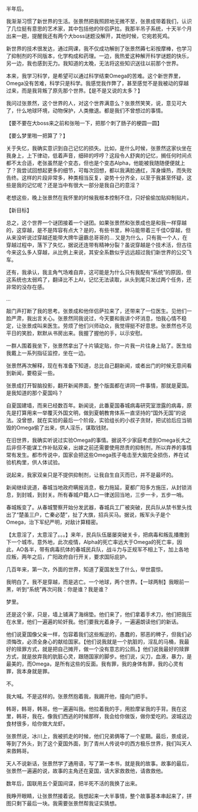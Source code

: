 半年后。

我渐渐习惯了新世界的生活。张景然把我照顾地无微不至，张景成带着我们，认识了几位挺有意思的艺术家，其中包括他的伴侣萨拉。我那半吊子系统，十天半个月出来一趟，提醒我还有两个大boss谜题没解开，其他时候，它宛若死鸡。

新世界的技术很发达，通过网课，我不仅成功解剖了张景然薅七彩按摩棒，也学习了抑制剂的不同版本，化学构成和药理。一边，我热爱这种解开科学谜题的快乐，另一边，我也感到无力。我知道的太晚，无法将这些知识送往以前那个世界。

本来，我学习科学，是希望可以通过科学结束Omega的苦难。这个新世界里，Omega没有苦难，科学只是科学。我感觉我作弊了，甚至感觉不是我被动的穿越过来，而是我背叛了原先那个世界。【是不是又说的太多？】

我问过张景然，这个世界的人，对这个世界满意么？张景然笑笑，说，意见可大了，什么地球环境，动物保护，人类撤退。都是我们不曾想过的事情。

【要不要在大boss来之前和张啪一下，把那个刺了肠子的梗圆一圆】

【要么梦里啪一把算了？】

关于失忆，我确实意识到自己记忆的损失。比如，是什么时候，张景然这家伙坐在我身上，上下律动，低着声音，细碎的哼哼？这段令人舒爽的记忆，搁任何时间点都不太合适，老张虽然是个变态，但也是个变态Alpha，他能被我随随便便就上了？我尝试回想起更多的细节，可每次回想，都以我满脸通红，浑身燥热，而失败告终。这样的片段非常多，种类相当反复，姿势十分齐全，以至于我甚至怀疑，这些是我的记忆呢？还是当中有很大一部分是我自己的意淫？

老想这些，晚上张景然在我怀里的时候我根本控制不住，只好偷偷加贴抑制贴片。

【新目标】

总之，这个世界一个谜团接着一个谜团。如果张景然和张景成也是和我一样穿越的，这穿越，是不是阵容有点大？是的，有些书里，种马能带着三千佳O穿越，但从来没听说过穿越还能带大牌牛逼霸总哥哥的... 又是为什么，只有我一个人，在穿越过程中，落下了失忆，据说还连带有精神分裂？虽说穿越是个技术活，但古往今来这么多人穿越，从比例上来说，其安全系数似乎远远超过我们新世界的公交飞车。

还有，我承认，我主角气场难自弃，这可能是为什么只有我配有“系统”的原因，但这系统也太弱鸡了，翻译比不上AI，记忆无法读取，从头到尾只发过两个任务，还非常的没存在感。

...

敲门声打断了我的思考。张景成和他伴侣萨拉来了，还带来了一位医生。见他们一脸严肃，我出言关心。张景然同我说过，今天要和我讲个坏消息，怕我心情不稳定，让张景成叫来医生。劳烦了他们兴师动众，我觉得挺不好意思。张景然也不见平日的笑脸，默默从书房出来。我握了握他的手，以示安慰。

一群人围着我坐下，张景然拿出了十片镇定贴，你一片我一片往身上贴了。医生给我戴上一系列指征监控，坐在一边。

张景然再次解释，现在有准备下知道，总比自己翻新闻，或者出门的时候无意间看到新闻，要稳妥一些。

张景成打开智脑投影，翻开新闻界面，整个版面都在讲同一件事情，那就是夏国。是我知道的那个夏国吗？

自夏国建墙，而来已经数百年。新闻说，此番夏国春城病毒研究室泄露的病毒，原先是打算用来一举覆灭外国文明，做到夏朝教育体系一直坚持的“国外无国”的说法。没曾想，就在实验的最后一个阶段，实验组长的小叔子贪财，把试验后应当销毁的Omega偷了出来，供人淫乐，谋取钱财。

在旧世界，我确实听说过实验Omega的事情。据说不少家庭考虑到Omega长大之后非但不能谋工作补贴双亲，出嫁之前还需要使用昂贵的抑制剂，所以弃养的事情常有发生。都市传说中，国家会把这些Omega孩子电击至大脑完全损伤，养在试验机构里，供人体试验。

说起来，我家双亲只是不提供抑制剂，让我自生自灭而已，并不是最坏的。

新闻继续说道，春城当地政府瞒报消息，极力拖延，夏都广阳多方施压，从封锁消息，到封城，到封关。所有春城户籍人口一律送回当地，三步一卡，五步一哨。

春城叛变了。从春城警察开始分发武器，春城兵工厂被突破，民兵队从禁书里头找出了“楚虽三户，亡秦必楚”，扯了大旗，招兵买马。据说，叛军头子是个Omega，治下军纪严明，对敌计算精密。

【太意淫了，太意淫了。。。】来年，民兵队伍屡屡突破关卡，把病毒和叛乱播撒到下一个城市。意外地，此次疫情，Alpha的死亡率远大于Omega的死亡率，因此，AO各半，带有病毒抗体的春城民兵队，战斗力与正规军不相上下，加上各地应叛，两年之后，广阳政府自行开关，要求国际庇护。

几百年来，第一次，外面的世界，知道了夏国发生了什么，举世震惊。

我明白了。我不是穿越，而是逃亡。一个地球，两个世界。【一球两制】我眼前一黑，听到“系统”再次问我：你是谁？我是谁？

梦里。

还是这个家，只是，墙上铺满了海绵垫。他们来了，他们拿着手术刀，他们把我压在水里，他们一遍遍的轮奸我。他们要我光着身子，一遍遍朗读他们的新话。

他们说夏国像父亲一样，包容着我们这些叛逆的，愚蠢的，邪恶的稗子，但我们必须悔改，必须全身心的献给国家。【他们说我就是一个肮脏的，淫乱的马桶，我最好的赎罪方式，就是把自己摊开，做一个没有意志的公厕。】他们说我最好的赎罪方式，就是放弃我的肮脏心灵，跟随国家的脚步。他们说，尖刀，血液，暴力，是最美的，而Omega，是所有这些的反面。我有罪，我的身体有罪，我的心灵有罪，我本身就是罪。

不。

我大喊。不是这样的。张景然抱着我，我踢开他，撞向门把手。

韩哥，韩哥，韩哥。他一遍遍叫我。他拉着我的手，用脸摩挲我的手背。我在这里，韩哥，我在。像我们西逃的时候那样，我会给你做饭，做你爱吃的。波城这边食材很多，给你做大龙虾。

张景然说，冰川上，我被抓走的时候，他们兄弟俩等了一个星期。最后，景成说，等到了外头，到了这个夏国外面，到了青州人传说中的西方极乐世界，我们叫天人来救韩哥。

天人不说新话，张景然学了通用语，写了第一本书，就是我的故事。故事的最后，张景然一遍遍的说，故事的主角还在夏国，请大家救救他，请救救他。

数年后，国联用五个夏国间谍，把半死不活的我换了出来。

我睁开眼睛，让张景然接着说。我想起来一大半事情，整个故事基本串起来了，拼图只剩下最后一块。我需要张景然帮我证实猜想。